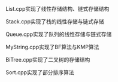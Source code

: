 List.cpp实现了线性存储结构、链式存储结构

Stack.cpp实现了栈的线性存储与链式存储

Queue.cpp实现了队列的线性存储与链式存储

MyString.cpp实现了BF算法与KMP算法

BiTree.cpp实现了二叉树的存储结构

Sort.cpp实现了部分排序算法
